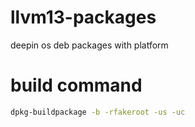 # llvm13-packages
deepin os deb packages with platform

# build command
```bash
dpkg-buildpackage -b -rfakeroot -us -uc
```
